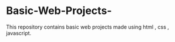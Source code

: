 # Basic-Web-Projects-
This repository contains basic web projects made using html , css , javascript.
